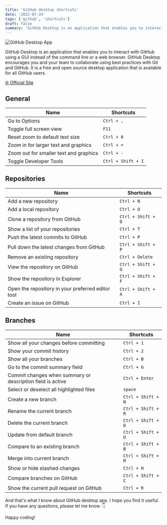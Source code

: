 ```yaml
---
title: 'GitHub desktop shortcuts'
date: '2022-07-24'
tags: ['github', 'shortcuts']
draft: false
summary: 'GitHub Desktop is an application that enables you to interact with GitHub using a GUI instead of the command line or a web browser.'
---
```


![GitHub Desktop App](/static/images/posts/github-desktop.jpg)

GitHub Desktop is an application that enables you to interact with GitHub using a GUI instead of the command line or a web browser. GitHub Desktop encourages you and your team to collaborate using best practices with Git and GitHub. It is a free and open source desktop application that is available for all GitHub users. 

[🌐 Official Site](https://docs.github.com/en/desktop)

## General

| Name                                   | Shortcuts          |
|----------------------------------------|--------------------|
| Go to Options                          | `Ctrl + ,`         |
| Toggle full screen view                | `F11`              |
| Reset zoom to default text size        | `Ctrl + 0`         |
| Zoom in for larger text and graphics   | `Ctrl + =`         |
| Zoom out for smaller text and graphics | `Ctrl + -`         |
| Toggle Developer Tools                 | `Ctrl + Shift + I` |

## Repositories

| Name                                              | Shortcuts          |
|---------------------------------------------------|--------------------|
| Add a new repository                              | `Ctrl + N`         |
| Add a local repository                            | `Ctrl + O`         |
| Clone a repository from GitHub                    | `Ctrl + Shift + O` |
| Show a list of your repositories                  | `Ctrl + T`         |
| Push the latest commits to GitHub                 | `Ctrl + P`         |
| Pull down the latest changes from GitHub          | `Ctrl + Shift + P` |
| Remove an existing repository                     | `Ctrl + Delete`    |
| View the repository on GitHub                     | `Ctrl + Shift + G` |
| Show the repository in Explorer                   | `Ctrl + Shift + F` |
| Open the repository in your preferred editor tool | `Ctrl + Shift + A` |
| Create an issue on GitHub                         | `Ctrl + I`         |

## Branches

| Name                                                       | Shortcuts          |
|------------------------------------------------------------|--------------------|
| Show all your changes before committing                    | `Ctrl + 1`         |
| Show your commit history                                   | `Ctrl + 2`         |
| Show all your branches                                     | `Ctrl + B`         |
| Go to the commit summary field                             | `Ctrl + G`         |
| Commit changes when summary or description field is active | `Ctrl + Enter`     |
| Select or deselect all highlighted files                   | `space`            |
| Create a new branch                                        | `Ctrl + Shift + N` |
| Rename the current branch                                  | `Ctrl + Shift + R` |
| Delete the current branch                                  | `Ctrl + Shift + D` |
| Update from default branch                                 | `Ctrl + Shift + U` |
| Compare to an existing branch                              | `Ctrl + Shift + B` |
| Merge into current branch                                  | `Ctrl + Shift + M` |
| Show or hide stashed changes                               | `Ctrl + H`         |
| Compare branches on GitHub                                 | `Ctrl + Shift + C` |
| Show the current pull request on GitHub                    | `Ctrl + R`         |

And that's what I know about GitHub desktop app. I hope you find it useful. If you have any questions, please let me know.
👇

Happy coding!
